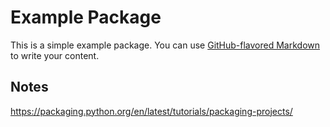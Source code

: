 # Example Package

This is a simple example package. You can use
[GitHub-flavored Markdown](https://guides.github.com/features/mastering-markdown/)
to write your content.

## Notes

https://packaging.python.org/en/latest/tutorials/packaging-projects/
